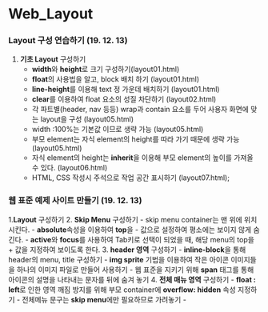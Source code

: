 # Web_Layout
 


### Layout 구성 연습하기 (19. 12. 13)

1. **기초 Layout** 구성하기 
    - **width**와 **height**로 크기 구성하기(layout01.html)
    - **float**의 사용법을 알고, block 배치 하기 (layout01.html)
    - **line-height**를 이용해 text 정 가운데 배치하기 (layout01.html)
    - **clear**를 이용하여 float 요소의 성질 차단하기 (layout02.html)
    - 각 파트별(header, nav 등등) wrap과 contain 요소를 두어 사용자 화면에 맞는 layout을 구성 (layout05.html)
    - width :100%는 기본값 이므로 생략 가능 (layout05.html)
    - 부모 element는 자식 element의 height를 따라 가기 때문에 생략 가능 (layout05.html)
    - 자식 element의 height는 **inherit**을 이용해 부모 element의 높이를 가져올 수 있다. (layout06.html)
    - HTML, CSS 작성시 주석으로 작업 공간 표시하기 (layout07.html);

### 웹 표준 예제 사이트 만들기 (19. 12. 13)

1.**Layout** 구성하기
2. **Skip Menu** 구성하기
    - skip menu container는 맨 위에 위치 시킨다.
    - **absolute**속성을 이용하여 **top**을 - 값으로 설정하여 평소에는 보이지 않게 숨긴다.
    - **active**와 **focus**를 사용하여 Tab키로 선택이 되었을 때, 해당 menu의 top을 + 값을 지정하여 보이도록 한다.
3. **header 영역** 구성하기
    - **inline-block**을 통해 header의 menu, title 구성하기
    - **img sprite** 기법을 이용하여 작은 아이콘 이미지들을 하나의 이미지 파일로 만들어 사용하기
    - 웹 표준을 지키기 위해 **span** 태그를 통해 아이콘의 설명을 나타내는 문자를 뒤에 숨겨 놓기
4. **전체 매뉴 영역** 구성하기
    - **float : left**로 인한 영역 깨짐 방지를 위해 부모 container에 **overflow: hidden** 속성 지정하기
    - 전체메뉴 문구는 **skip menu**에만 필요하므로 가려놓기
    - 